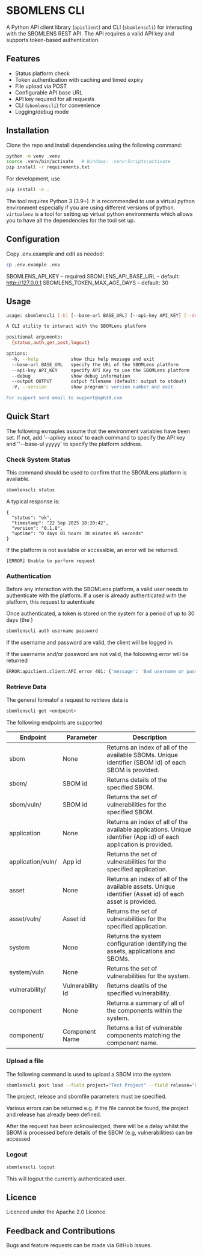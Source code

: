 # SBOMLENS CLI

A Python API client library (`apiclient`) and CLI (`sbomlenscli`) for interacting with the SBOMLENS REST API. The API requires a valid API key and supports token-based authentication.

## Features
- Status platform check
- Token authentication with caching and timed expiry
- File upload via POST
- Configurable API base URL
- API key required for all requests
- CLI (`sbomlenscli`) for convenience
- Logging/debug mode

## Installation

Clone the repo and install dependencies using the following command:

```bash
python -m venv .venv
source .venv/bin/activate   # Windows: .venv\Scripts\activate
pip install -r requirements.txt
```

For development, use
```bash
pip install -e .
```

The tool requires Python 3 (3.9+). It is recommended to use a virtual python environment especially
if you are using different versions of python. `virtualenv` is a tool for setting up virtual python environments which
allows you to have all the dependencies for the tool set up.

## Configuration

Copy .env.example and edit as needed:

```bash
cp .env.example .env
```

SBOMLENS_API_KEY – required
SBOMLENS_API_BASE_URL – default: http://127.0.0.1
SBOMLENS_TOKEN_MAX_AGE_DAYS – default: 30

## Usage

```bash
usage: sbomlenscli [-h] [--base-url BASE_URL] [--api-key API_KEY] [--debug] [--output OUTPUT] [-V] {status,auth,get,post,logout} ...

A CLI utility to interact with the SBOMLens platform

positional arguments:
  {status,auth,get,post,logout}

options:
  -h, --help            show this help message and exit
  --base-url BASE_URL   specify the URL of the SBOMLens platform
  --api-key API_KEY     specify API Key to use the SBOMLens platform
  --debug               show debug information
  --output OUTPUT       output filename (default: output to stdout)
  -V, --version         show program's version number and exit

For support send email to support@aph10.com
```

## Quick Start

The following exmaples assume that the environment variables have been set. If not, add '--apikey xxxxx' to each command to specify the API key and ''--base-ul yyyyy' to specify the platform address.

### Check System Status

This command should be used to confirm that the SBOMLens platform is available. 

```bash
sbomlenscli status
```

A typical response is:

```
{
  "status": "ok",
  "timestamp": "22 Sep 2025 18:20:42",
  "version": "0.1.8",
  "uptime": "0 days 01 hours 38 minutes 05 seconds"
}

```

If the platform is not available or accessible, an error will be returned.

```
[ERROR] Unable to perform request
```

### Authentication

Before any interaction with the SBOMLens platform, a valid user needs to authenticate with the platform. If a user is already authenticated with the platform, this request to autenticate 

Once authenticated, a token is stored on the system for a period of up to 30 days (the )

```bash
sbomlenscli auth username password
```

If the username and password are valid, the client will be logged in.

If the username and/or password are not valid, the foloowing error will be returned

```bash
ERROR:apiclient.client:API error 401: {'message': 'Bad username or password'}
```

### Retrieve Data

The general formatof a request to retrieve data is 

```bash
sbomlenscli get <endpoint>

```

The following endpoints are supported

| Endpoint | Parameter | Description   |
| --------- |---------|----------|
| sbom    | None     | Returns an index of all of the available SBOMs. Unique identifier (SBOM id) of each SBOM is provided. |
| sbom/<id>     | SBOM id   | Returns details of the specified SBOM.  |
| sbom/vuln/<id>     | SBOM id     | Returns the set of vulnerabilities for the specified SBOM. |
| application     | None    | Returns an index of all of the available applications. Unique identifier (App id) of each application is provided.|
| application/vuln/<id>     | App id     | Returns the set of vulnerabilities for the specified application. |
| asset    | None    | Returns an index of all of the available assets. Unique identifier (Asset id) of each asset is provided. |
| asset/vuln/<id>     | Asset id    | Returns the set of vulnerabilities for the specified application.    |
| system     | None    | Returns the system configuration identifying the assets, applications and SBOMs.    |
| system/vuln     | None    | Returns the set of vulnerabilities for the system. |
| vulnerability/<id>     | Vulnerability Id    | Returns deatils of the specified vulnerability.    |
| component | None    | Returns a summary of all of the components within the system.   |
| component/<id> | Component Name    | Returns a list of vulnerable components matching the component name. |



### Upload a file

The following command is used to upload a SBOM into the system

```bash
sbomlenscli post load --field project="Test Project" --field release="0.1" --file sbomfile=/tmp/test.json
```

The project, release and sbomfile parameters must be specified.

Various errors can be returned e.g. if the file cannot be found, the project and release has already been defined.

After the request has been acknowledged, there will be a delay whilst the SBOM is processed before details of the SBOM (e.g, vulnerabilities) can be accessed

###  Logout

```bash
sbomlenscli logout
```

This will logout the currently authenticated user.

## Licence

Licenced under the Apache 2.0 Licence.

## Feedback and Contributions

Bugs and feature requests can be made via GitHub Issues.